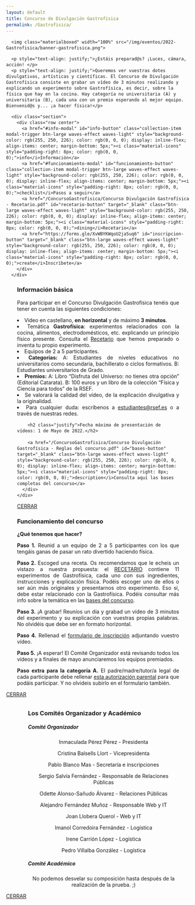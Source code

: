 ```yaml
---
layout: default
title: Concurso de Divulgación Gastrofísica
permalink: /Gastrofisica/
---
```


<div class="no-pad-top" id="index-page">
  <div class="container">
    <div class="section">

<!-- HEADER -->
      <img class="materialboxed" width="100%" src="/img/eventos/2022-Gastrofisica/banner-gastrofisica.png">

<!-- INTRODUCCIÓN -->
      <p style="text-align: justify;">¿Estáis preparad@s? ¡Luces, cámara, acción! </p>
      <p style="text-align: justify;">Queremos ver vuestras dotes divulgativas, artísticas y científicas. El Concurso de Divulgación Gastrofísica consiste en grabar un vídeo de 3 minutos realizando y explicando un experimento sobre Gastrofísica, es decir, sobre la física que hay en la cocina. Hay categoría no universitaria (A) y universitaria (B), cada una con un premio esperando al mejor equipo. Bienvenid@s y... ¡a hacer física!</p>

<!-- BOTONES -->
      <div class="section">
        <div class="row center">
          <a href="#info-modal" id="info-button" class="collection-item modal-trigger btn-large waves-effect waves-light" style="background-color: rgb(255, 250, 226); color: rgb(0, 0, 0); display: inline-flex; align-items: center; margin-bottom: 5px;"><i class="material-icons" style="padding-right: 8px; color: rgb(0, 0, 0);">info</i>Información</a>
          <a href="#funcionamiento-modal" id="funcionamiento-button" class="collection-item modal-trigger btn-large waves-effect waves-light" style="background-color: rgb(255, 250, 226); color: rgb(0, 0, 0); display: inline-flex; align-items: center; margin-bottom: 5px;"><i class="material-icons" style="padding-right: 8px; color: rgb(0, 0, 0);">checklist</i>Pasos a seguir</a>
          <a href="/ConcursoGastrofisica/Concurso Divulgación Gastrofísica - Recetario.pdf" id="recetario-button" target="_blank" class="btn-large waves-effect waves-light" style="background-color: rgb(255, 250, 226); color: rgb(0, 0, 0); display: inline-flex; align-items: center; margin-bottom: 5px;"><i class="material-icons" style="padding-right: 8px; color: rgb(0, 0, 0);">dining</i>Recetario</a>
          <a href="https://forms.gle/XvWBYKWqoU2ja5uq6" id="inscripcion-button" target="_blank" class="btn-large waves-effect waves-light" style="background-color: rgb(255, 250, 226); color: rgb(0, 0, 0); display: inline-flex; align-items: center; margin-bottom: 5px;"><i class="material-icons" style="padding-right: 8px; color: rgb(0, 0, 0);">create</i>Inscríbete</a>
        </div>
      </div> 

<!-- COMITÉS
      <p style="text-align: justify;">Además, puedes <a href="#comites-modal" class="modal-trigger">consultar aquí</a> los integrantes de los Comités Organizador y Académico de las Preliminares de PLANCKS 2022.</p>
-->
      
<!-- COUNTDOWN 
      <p style="text-align: justify;">Las inscripciones para las Preliminares de PLANCKS 2022 se abrirán en...</p>
      <h4 style="text-align: center;"><p id="countdown" style="text-align:center"></p></h4>
      <h5>Mientras, ¿por qué no empiezas a entrenar? <a href="#ediciones-anteriores">⬇️</a></h5>
    </div>
-->
      
  </div>
</div>


<!-- INFO MODAL -->
<div id="info-modal" class="modal">
  <div class="modal-content-tight">
    <div class="section" style="padding-left: 30px; padding-right: 30px;">
      <div class="row center">
        <h3 class="justify">Información básica</h3>
        <p style="text-align: justify;">Para participar en el Concurso Divulgación Gastrofísica tenéis que tener en cuenta las siguientes condiciones:</p>
        <list class="a">
          <li style="text-align: justify;">Vídeo en castellano, <strong>en horizontal</strong> y de máximo <strong>3 minutos</strong>.</li>
          <li style="text-align: justify;">Temática <strong>Gastrofísica</strong>: experimentos relacionados con la cocina, alimentos, electrodomésticos, etc. explicando un principio físico presente. Consulta el <a href="/ConcursoGastrofisica/Concurso Divulgación Gastrofísica - Recetario.pdf" id="recetario-button" target="_blank">Recetario</a> que hemos preparado o inventa tu propio experimento.</li>
          <li style="text-align: justify;">Equipos de 2 a 5 participantes.</li>
          <li style="text-align: justify;"><strong>Categorías:</strong> A: Estudiantes de niveles educativos no universitarios como secundaria, bachillerato o ciclos formativos. B: Estudiantes universitarios de Grado.</li>
          <li style="text-align: justify;"><strong>Premios:</strong> A: Libro “Disfruta del Universo: no tienes otra opción” (Editorial Catarata). B: 100 euros y un libro de la colección “Física y Ciencia para todos” de la RSEF.</li>
<!--
          <li style="text-align: justify;"><strong>Categorías:</strong>
            <p style="text-align: justify;">        A: Estudiantes de niveles educativos no universitarios como secundaria, bachillerato o ciclos formativos.</p>
            <p style="text-align: justify;">      B: Estudiantes universitarios de Grado.</p>
          </li>
          <li style="text-align: justify;"><strong>Premios:</strong>
            <p style="text-align: justify;">  A: Libro “Disfruta del Universo: no tienes otra opción” (Editorial Catarata).</p>
            <p style="text-align: justify;">B: 100 euros y un libro de la colección “Física y Ciencia para todos” de la RSEF.</p>
          </li>
-->
          <li style="text-align: justify;">Se valorará la calidad del vídeo, de la explicación divulgativa y la originalidad.</li>
          <li style="text-align: justify;">Para cualquier duda: escríbenos a <a href="mailto:estudiantes@rsef.es?subject=[Concurso Divulgación Gastrofísica]" target="_blank">estudiantes@rsef.es</a> o a través de nuestras redes.</li>
        </list>

        <h2 class="justify">Fecha máxima de presentación de vídeos: 1 de Mayo de 2022.</h2>

        <a href="/ConcursoGastrofisica/Concurso Divulgación Gastrofísica - Reglas del concurso.pdf" id="bases-button" target="_blank" class="btn-large waves-effect waves-light" style="background-color: rgb(255, 250, 226); color: rgb(0, 0, 0); display: inline-flex; align-items: center; margin-bottom: 5px;"><i class="material-icons" style="padding-right: 8px; color: rgb(0, 0, 0);">description</i>Consulta aquí las bases completas del concurso</a>
      </div>
    </div>
  </div>
  <div class="modal-footer">
    <a href="#!" class="modal-close waves-effect waves-green btn-flat">CERRAR</a>
  </div>
</div>
  
<!-- FUNCIONAMIENTO MODAL -->
<div id="funcionamiento-modal" class="modal">
  <div class="modal-content-tight">
    <div class="section" style="padding-left: 30px; padding-right: 30px;">
      <div class="row center">
        <h3 class="justify">Funcionamiento del concurso</h3>
        <p style="text-align: justify;"><strong>¿Qué tenemos que hacer?</strong></p>
        <p style="text-align: justify;"><strong>Paso 1.</strong> Reunid a un equipo de 2 a 5 participantes con los que tengáis ganas de pasar un rato divertido haciendo física.</p>
        <p style="text-align: justify;"><strong>Paso 2.</strong> Escoged una receta. Os recomendamos que le echeis un vistazo a nuestra propuesta: el <a href="/ConcursoGastrofisica/Concurso Divulgación Gastrofísica - Recetario.pdf" id="recetario-button" target="_blank">RECETARIO</a> contiene 11 experimentos de Gastrofísica, cada uno con sus ingredientes, instrucciones y explicación física. Podéis escoger uno de ellos o ser aún más originales y presentarnos otro experimento. Eso sí, debe estar relacionado con la Gastrofísica. Podéis consultar más info sobre la temática en las <a href="/ConcursoGastrofisica/Concurso Divulgación Gastrofísica - Reglas del concurso.pdf" id="bases-button" target="_blank">bases del concurso</a>.</p>
        <p style="text-align: justify;"><strong>Paso 3.</strong> ¡A grabar! Reuníos un día y grabad un vídeo de 3 minutos del experimento y su explicación con vuestras propias palabras. No olvidéis que debe ser en formato horizontal.</p>
        <p style="text-align: justify;"><strong>Paso 4.</strong> Rellenad el <a href="https://forms.gle/XvWBYKWqoU2ja5uq6" id="formulario-button" target="_blank">formulario de inscripción</a> adjuntando vuestro vídeo.</p>
        <p style="text-align: justify;"><strong>Paso 5.</strong> ¡A esperar! El Comité Organizador está revisando todos los vídeos y a finales de mayo anunciaremos los equipos premiados.</p>
        <p style="text-align: justify;"><strong>Paso extra para la categoría A.</strong> El padre/madre/tutor/a legal de cada participante debe rellenar <a href="/ConcursoGastrofisica/Concurso Divulgación Gastrofísica - Autorización parental.pdf" id="autorizacion-button" target="_blank">esta autorización parental</a> para que podáis participar. Y no olvideis subirlo en el formulario también.</p>
      </div>
    </div>
  </div>
  <div class="modal-footer">
    <a href="#!" class="modal-close waves-effect waves-green btn-flat">CERRAR</a>
  </div>
</div>

<!-- COMITÉS MODAL-->
<div id="comites-modal" class="modal">
  <div class="modal-content-tight">
    <div class="section" style="padding-left: 30px; padding-right: 30px;">
      <div class="row center" style="padding-left: 30px; padding-top: 10px;">
        <h3 class="justify">Los Comités Organizador y Académico</h3>
        <div class="row">
          <div class="col s12 m6 l7">
            <div class="icon-block">
              <h5 class="center">Comité Organizador</h5>
              <p align="center">Inmaculada Pérez Pérez - Presidenta</p>
              <p align="center">Cristina Balsells Llort - Vicepresidenta</p>
              <p align="center">Pablo Blanco Mas - Secretaría e inscripciones</p>
              <p align="center">Sergio Salvía Fernández - Responsable de Relaciones Públicas</p>
              <p align="center">Odette Alonso-Sañudo Álvarez - Relaciones Públicas</p>
              <p align="center">Alejandro Fernández Muñoz - Responsable Web y IT</p>
              <p align="center">Joan Llobera Querol - Web y IT</p>
              <p align="center">Imanol Corredoira Fernández - Logística</p>
              <p align="center">Irene Carrión López - Logística</p>
              <p align="center">Pedro Villalba González - Logística</p>
            </div>
          </div>
          <div class="col s12 m6 l5">
            <div class="icon-block">
              <h5 class="center">Comité Académico</h5>
              <p align="center">No podemos desvelar su composición hasta después de la realización de la prueba. ;)</p>
              <p align="center"></p>
              <p align="center"></p>
              <p align="center"></p>
            </div>
          </div>
        </div>
      </div>
    </div>
  </div>
  <div class="modal-footer">
    <a href="#!" class="modal-close waves-effect waves-green btn-flat">CERRAR</a>
  </div>
</div>

<!-- TIMER SCRIPT -->
<script>
  // Set the date we're counting down to
  var countDownDate = new Date("Feb 1, 2022 00:00:01").getTime();

  // Update the count down every 1 second
  var x = setInterval(function() {

    // Get today's date and time
    var now = new Date().getTime();

    // Find the distance between now and the count down date
    var distance = countDownDate - now;

    // Time calculations for days, hours, minutes and seconds
    var days = Math.floor(distance / (1000 * 60 * 60 * 24));
    var hours = Math.floor((distance % (1000 * 60 * 60 * 24)) / (1000 * 60 * 60));
    var minutes = Math.floor((distance % (1000 * 60 * 60)) / (1000 * 60));
    var seconds = Math.floor((distance % (1000 * 60)) / 1000);

    // Output the result in an element with id="countdown"
    document.getElementById("countdown").innerHTML = days + "d " + hours + "h "
    + minutes + "m " + seconds + "s ";

    // If the count down is over, write some text
    if (distance < 0) {
      clearInterval(x);
      document.getElementById("countdown").innerHTML = "INSCRIPCIONES ABIERTAS";
    }
  }, 1000);
</script>
